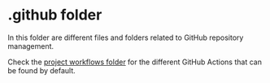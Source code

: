 # .github folder

In this folder are different files and folders related to GitHub repository management.

Check the [project workflows folder](./workflows/) for the different GitHub Actions that can be found by default.